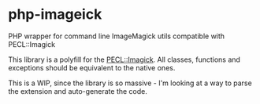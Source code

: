 # php-imageick

PHP wrapper for command line ImageMagick utils compatible with PECL::Imagick

This library is a polyfill for the [PECL::Imagick](http://php.net/manual/en/book.imagick.php). All classes, functions and exceptions should 
be equivalent to the native ones.

This is a WIP, since the library is so massive - I'm looking at a way to parse the extension and auto-generate the code.

